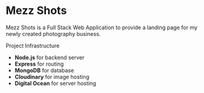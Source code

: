 <h1>Mezz Shots</h1>
<p>Mezz Shots is a Full Stack Web Application to provide a landing page for my newly created photography business.</p>
Project Infrastructure
<ul>
  <li><b>Node.js</b> for backend server</li>
  <li><b>Express</b> for routing</li>
  <li><b>MongoDB</b> for database</li>
  <li><b>Cloudinary</b> for image hosting</li>
  <li><b>Digital Ocean</b> for server hosting</li>
</ul>
